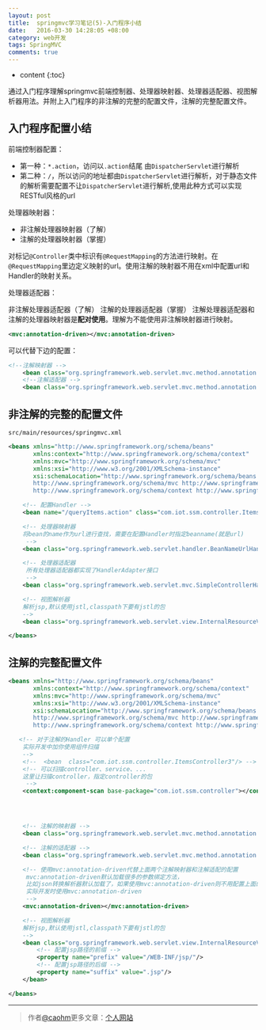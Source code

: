 ```yaml
---
layout: post
title:  springmvc学习笔记(5)-入门程序小结
date:   2016-03-30 14:28:05 +08:00
category: web开发
tags: SpringMVC
comments: true
---
```


* content
{:toc}

通过入门程序理解springmvc前端控制器、处理器映射器、处理器适配器、视图解析器用法。并附上入门程序的非注解的完整的配置文件，注解的完整配置文件。




## 入门程序配置小结

前端控制器配置：

- 第一种：`*.action`，访问以`.action`结尾 由`DispatcherServlet`进行解析
- 第二种：`/`，所以访问的地址都由`DispatcherServlet`进行解析，对于静态文件的解析需要配置不让`DispatcherServlet`进行解析,使用此种方式可以实现RESTful风格的url

处理器映射器：

- 非注解处理器映射器（了解）
- 注解的处理器映射器（掌握）

对标记`@Controller`类中标识有`@RequestMapping`的方法进行映射。在`@RequestMapping`里边定义映射的url。使用注解的映射器不用在xml中配置url和Handler的映射关系。

处理器适配器：

非注解处理器适配器（了解）
注解的处理器适配器（掌握）
注解处理器适配器和注解的处理器映射器是**配对使用**。理解为不能使用非注解映射器进行映射。

```xml
<mvc:annotation-driven></mvc:annotation-driven>
```

可以代替下边的配置：

```xml
<!--注解映射器 -->  
    <bean class="org.springframework.web.servlet.mvc.method.annotation.RequestMappingHandlerMapping"/>  
    <!--注解适配器 -->  
    <bean class="org.springframework.web.servlet.mvc.method.annotation.RequestMappingHandlerAdapter"/>  
```



## 非注解的完整的配置文件

`src/main/resources/springmvc.xml`

```xml
<beans xmlns="http://www.springframework.org/schema/beans"
       xmlns:context="http://www.springframework.org/schema/context"
       xmlns:mvc="http://www.springframework.org/schema/mvc"
       xmlns:xsi="http://www.w3.org/2001/XMLSchema-instance"
       xsi:schemaLocation="http://www.springframework.org/schema/beans http://www.springframework.org/schema/beans/spring-beans-4.0.xsd
	   http://www.springframework.org/schema/mvc http://www.springframework.org/schema/mvc/spring-mvc-4.0.xsd
	   http://www.springframework.org/schema/context http://www.springframework.org/schema/context/spring-context-4.0.xsd">

    <!-- 配置Handler -->
    <bean name="/queryItems.action" class="com.iot.ssm.controller.ItemsController"/>

    <!-- 处理器映射器
    将bean的name作为url进行查找，需要在配置Handler时指定beanname(就是url)
     -->
    <bean class="org.springframework.web.servlet.handler.BeanNameUrlHandlerMapping"/>

    <!-- 处理器适配器
     所有处理器适配器都实现了HandlerAdapter接口
     -->
    <bean class="org.springframework.web.servlet.mvc.SimpleControllerHandlerAdapter"/>

    <!-- 视图解析器
    解析jsp,默认使用jstl,classpath下要有jstl的包
    -->
    <bean class="org.springframework.web.servlet.view.InternalResourceViewResolver"/>

</beans>
```


## 注解的完整配置文件

```xml
<beans xmlns="http://www.springframework.org/schema/beans"
       xmlns:context="http://www.springframework.org/schema/context"
       xmlns:mvc="http://www.springframework.org/schema/mvc"
       xmlns:xsi="http://www.w3.org/2001/XMLSchema-instance"
       xsi:schemaLocation="http://www.springframework.org/schema/beans http://www.springframework.org/schema/beans/spring-beans-4.0.xsd
	   http://www.springframework.org/schema/mvc http://www.springframework.org/schema/mvc/spring-mvc-4.0.xsd
	   http://www.springframework.org/schema/context http://www.springframework.org/schema/context/spring-context-4.0.xsd">

   <!-- 对于注解的Handler 可以单个配置
    实际开发中加你使用组件扫描
    -->
    <!--  <bean  class="com.iot.ssm.controller.ItemsController3"/> -->
    <!-- 可以扫描controller、service、...
	这里让扫描controller，指定controller的包
	 -->
    <context:component-scan base-package="com.iot.ssm.controller"></context:component-scan>




    <!-- 注解的映射器 -->
    <bean class="org.springframework.web.servlet.mvc.method.annotation.RequestMappingHandlerMapping"/>

    <!-- 注解的适配器 -->
    <bean class="org.springframework.web.servlet.mvc.method.annotation.RequestMappingHandlerAdapter"/>

    <!-- 使用mvc:annotation-driven代替上面两个注解映射器和注解适配的配置
     mvc:annotation-driven默认加载很多的参数绑定方法，
     比如json转换解析器默认加载了，如果使用mvc:annotation-driven则不用配置上面的RequestMappingHandlerMapping和RequestMappingHandlerAdapter
     实际开发时使用mvc:annotation-driven
     -->
    <mvc:annotation-driven></mvc:annotation-driven>

    <!-- 视图解析器
    解析jsp,默认使用jstl,classpath下要有jstl的包
    -->
    <bean class="org.springframework.web.servlet.view.InternalResourceViewResolver">
        <!-- 配置jsp路径的前缀 -->
        <property name="prefix" value="/WEB-INF/jsp/"/>
        <!-- 配置jsp路径的后缀 -->
        <property name="suffix" value=".jsp"/>
    </bean>

</beans>
```


----

> 作者[@caohm](http://caohm.github.io/)更多文章：[个人网站](http://caohm.github.io/)
